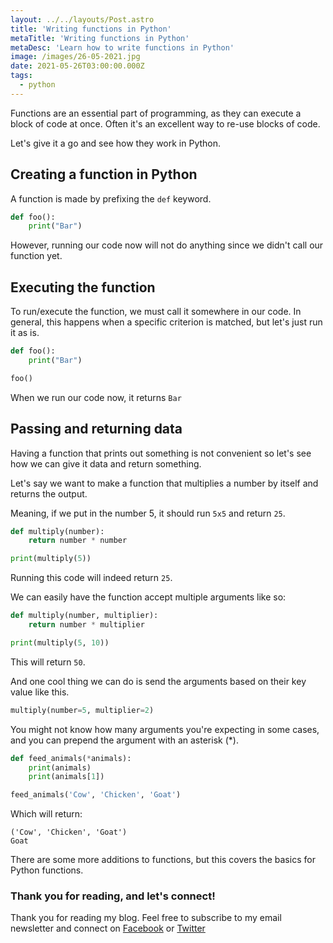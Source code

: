 ```yaml
---
layout: ../../layouts/Post.astro
title: 'Writing functions in Python'
metaTitle: 'Writing functions in Python'
metaDesc: 'Learn how to write functions in Python'
image: /images/26-05-2021.jpg
date: 2021-05-26T03:00:00.000Z
tags:
  - python
---
```


Functions are an essential part of programming, as they can execute a block of code at once.
Often it's an excellent way to re-use blocks of code.

Let's give it a go and see how they work in Python.

## Creating a function in Python

A function is made by prefixing the `def` keyword.

```python
def foo():
	print("Bar")
```

However, running our code now will not do anything since we didn't call our function yet.

## Executing the function

To run/execute the function, we must call it somewhere in our code. In general, this happens when a specific criterion is matched, but let's just run it as is.

```python
def foo():
	print("Bar")

foo()
```

When we run our code now, it returns `Bar`

## Passing and returning data

Having a function that prints out something is not convenient so let's see how we can give it data and return something.

Let's say we want to make a function that multiplies a number by itself and returns the output.

Meaning, if we put in the number 5, it should run `5x5` and return `25`.

```python
def multiply(number):
    return number * number

print(multiply(5))
```

Running this code will indeed return `25`.

We can easily have the function accept multiple arguments like so:

```python
def multiply(number, multiplier):
    return number * multiplier

print(multiply(5, 10))
```

This will return `50`.

And one cool thing we can do is send the arguments based on their key value like this.

```python
multiply(number=5, multiplier=2)
```

You might not know how many arguments you're expecting in some cases, and you can prepend the argument with an asterisk (\*).

```python
def feed_animals(*animals):
    print(animals)
    print(animals[1])

feed_animals('Cow', 'Chicken', 'Goat')
```

Which will return:

```
('Cow', 'Chicken', 'Goat')
Goat
```

There are some more additions to functions, but this covers the basics for Python functions.

### Thank you for reading, and let's connect!

Thank you for reading my blog. Feel free to subscribe to my email newsletter and connect on [Facebook](https://www.facebook.com/DailyDevTipsBlog) or [Twitter](https://twitter.com/DailyDevTips1)
